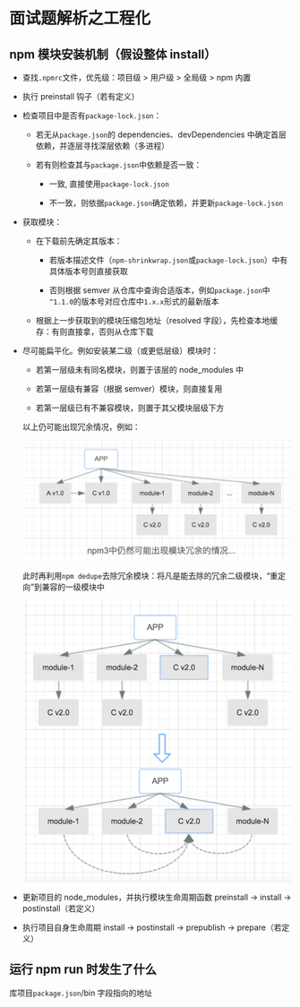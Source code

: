 # 面试题解析之工程化

## npm 模块安装机制（假设整体 install）

- 查找`.npmrc`文件，优先级：项目级 > 用户级 > 全局级 > npm 内置

- 执行 preinstall 钩子（若有定义）

- 检查项目中是否有`package-lock.json`：

  - 若无从`package.json`的 dependencies、devDependencies 中确定首层依赖，并逐层寻找深层依赖（多进程）

  - 若有则检查其与`package.json`中依赖是否一致：

    - 一致, 直接使用`package-lock.json`

    - 不一致，则依据`package.json`确定依赖，并更新`package-lock.json`

- 获取模块：

  - 在下载前先确定其版本：

    - 若版本描述文件（`npm-shrinkwrap.json`或`package-lock.json`）中有具体版本号则直接获取

    - 否则根据 semver 从仓库中查询合适版本，例如`package.json`中`^1.1.0`的版本号对应仓库中`1.x.x`形式的最新版本

  - 根据上一步获取到的模块压缩包地址（resolved 字段），先检查本地缓存：有则直接拿，否则从仓库下载

- 尽可能扁平化。例如安装某二级（或更低层级）模块时：

  - 若第一层级未有同名模块，则置于该层的 node_modules 中

  - 若第一层级有兼容（根据 semver）模块，则直接复用

  - 若第一层级已有不兼容模块，则置于其父模块层级下方

  以上仍可能出现冗余情况，例如：

  ![](./assets/npm3.png)

  此时再利用`npm dedupe`去除冗余模块：将凡是能去除的冗余二级模块，“重定向”到兼容的一级模块中

  ![](./assets/npm-dedupe.png)

- 更新项目的 node_modules，并执行模块生命周期函数 preinstall -> install -> postinstall（若定义）

- 执行项目自身生命周期 install -> postinstall -> prepublish -> prepare（若定义）

<!-- TODO：了解下 npm / yarn 缓存机制，参见：

https://juejin.cn/post/7060844948316225572
https://juejin.cn/post/6844903785018425351#heading-4
 -->

## 运行 npm run 时发生了什么

库项目`package.json`/bin 字段指向的地址
